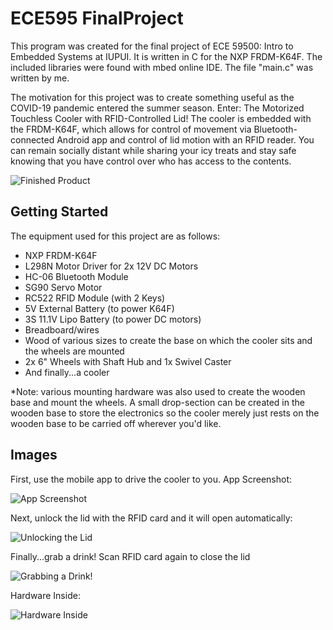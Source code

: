 # ECE595 FinalProject

This program was created for the final project of ECE 59500: Intro to Embedded Systems at IUPUI. It is written in C for the NXP FRDM-K64F. The included libraries were found with mbed online IDE. The file "main.c" was written by me. 

The motivation for this project was to create something useful as the COVID-19 pandemic entered the summer season. Enter: The Motorized Touchless Cooler with RFID-Controlled Lid! The cooler is embedded with the FRDM-K64F, which allows for control of movement via Bluetooth-connected Android app and control of lid motion with an RFID reader. You can remain socially distant while sharing your icy treats and stay safe knowing that you have control over who has access to the contents.

![Finished Product](https://i.imgur.com/Yweqs4Kh.jpg)

## Getting Started

The equipment used for this project are as follows:
- NXP FRDM-K64F
- L298N Motor Driver for 2x 12V DC Motors
- HC-06 Bluetooth Module
- SG90 Servo Motor
- RC522 RFID Module (with 2 Keys)
- 5V External Battery (to power K64F)
- 3S 11.1V Lipo Battery (to power DC motors)
- Breadboard/wires
- Wood of various sizes to create the base on which the cooler sits and the wheels are mounted
- 2x 6" Wheels with Shaft Hub and 1x Swivel Caster
- And finally...a cooler

*Note: various mounting hardware was also used to create the wooden base and mount the wheels. A small drop-section can be created in the wooden base to store the electronics so the cooler merely just rests on the wooden base to be carried off wherever you'd like.

## Images

First, use the mobile app to drive the cooler to you. App Screenshot:

![App Screenshot](https://i.imgur.com/go66SR5l.png)

Next, unlock the lid with the RFID card and it will open automatically:

![Unlocking the Lid](https://i.imgur.com/1eGaI2Vm.jpg)

Finally...grab a drink! Scan RFID card again to close the lid

![Grabbing a Drink!](https://i.imgur.com/cHlqaFnm.jpg)

Hardware Inside:

![Hardware Inside](https://i.imgur.com/bsjQhc5m.jpg)
